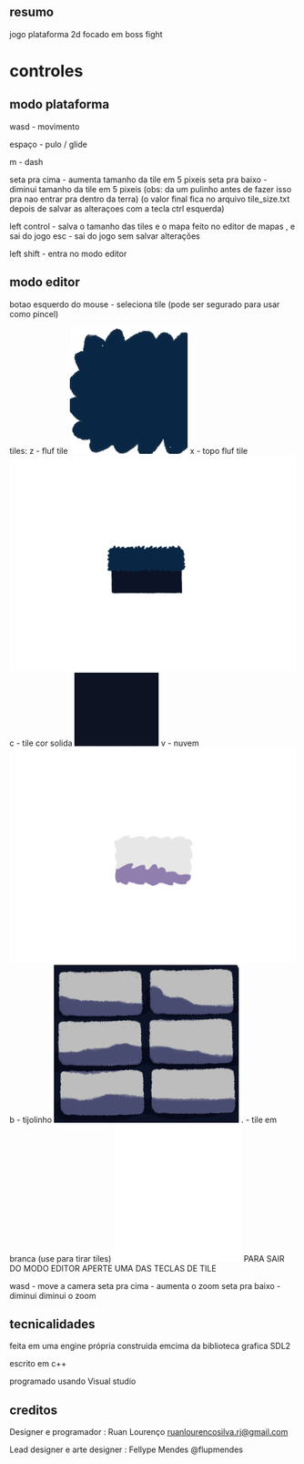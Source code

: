 ## resumo

jogo plataforma 2d focado em boss fight

# controles

## modo plataforma

wasd - movimento

espaço - pulo / glide

m - dash

seta pra cima - aumenta tamanho da tile em 5 pixeis
seta pra baixo - diminui tamanho da tile em 5 pixeis (obs: da um pulinho antes de fazer isso pra nao entrar pra dentro da terra)
(o valor final fica no arquivo tile_size.txt depois de salvar as alteraçoes com a tecla ctrl esquerda)

left control - salva o tamanho das tiles e o mapa feito no editor de mapas , e sai do jogo
esc - sai do jogo sem salvar alterações

left shift - entra no modo editor

## modo editor

botao esquerdo do mouse - seleciona tile (pode ser segurado para usar como pincel)

tiles:
z - fluf tile
![Alt text](EXEMPLO.png)
x - topo fluf tile
![Alt text](<Floresta Negra Tileset Frames 5.png>)
c - tile cor solida
![Alt text](Full.png)
v - nuvem
![Alt text](<Floresta Negra Tileset Frames 9.png>)
b - tijolinho
![Alt text](tijolo.png)
. - tile em branca (use para tirar tiles)
![Alt text](NADA.png)
PARA SAIR DO MODO EDITOR APERTE UMA DAS TECLAS DE TILE

wasd - move a camera
seta pra cima - aumenta o zoom
seta pra baixo - diminui diminui o zoom

## tecnicalidades

feita em uma engine própria construida emcima da biblioteca grafica SDL2

escrito em c++

programado usando Visual studio

## creditos

Designer e programador : Ruan Lourenço ruanlourencosilva.rj@gmail.com

Lead designer e arte designer : Fellype Mendes @flupmendes
